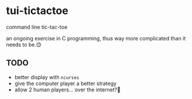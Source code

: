# tui-tictactoe
command line tic-tac-toe

an ongoing exercise in C programming, thus way more complicated than it needs to be.😊

## TODO
* better display with `ncurses`
* give the computer player a better strategy
* allow 2 human players... over the internet?🤔
